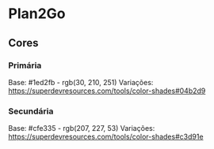 # Plan2Go

## Cores

### Primária

Base: #1ed2fb - rgb(30, 210, 251)
Variações: https://superdevresources.com/tools/color-shades#04b2d9


### Secundária

Base: #cfe335 - rgb(207, 227, 53)
Variações: https://superdevresources.com/tools/color-shades#c3d91e
